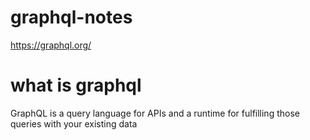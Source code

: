 # graphql-notes

https://graphql.org/

# what is graphql

GraphQL is a query language for APIs and a runtime for fulfilling those queries with your existing data
